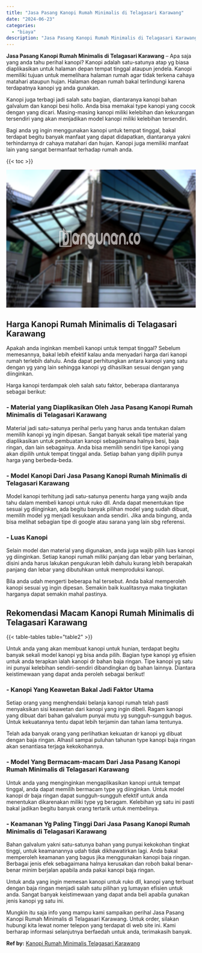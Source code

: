 ```yaml
---
title: "Jasa Pasang Kanopi Rumah Minimalis di Telagasari Karawang"
date: "2024-06-23"
categories: 
  - "biaya"
description: "Jasa Pasang Kanopi Rumah Minimalis di Telagasari Karawang. Mungkin itu saja info yang mampu kami sampaikan perihal Jasa Pasang Kanopi Rumah Minimalis di Tela..."
---
```


**Jasa Pasang Kanopi Rumah Minimalis di Telagasari Karawang** – Apa saja yang anda tahu perihal kanopi? Kanopi adalah satu-satunya atap yg biasa diaplikasikan untuk halaman depan tempat tinggal ataupun jendela. Kanopi memiliki tujuan untuk memelihara halaman rumah agar tidak terkena cahaya matahari ataupun hujan. Halaman depan rumah bakal terlindungi karena terdapatnya kanopi yg anda gunakan.

Kanopi juga terbagi jadi salah satu bagian, diantaranya kanopi bahan galvalum dan kanopi besi hollo. Anda bisa memakai type kanopi yang cocok dengan yang dicari. Masing-masing kanopi miliki kelebihan dan kekurangan tersendiri yang akan menjadikan model kanopi miliki kelebihan tersendiri.

Bagi anda yg ingin menggunakan kanopi untuk tempat tinggal, bakal terdapat begitu banyak manfaat yang dapat didapatkan, diantaranya yakni terhindarnya dr cahaya matahari dan hujan. Kanopi juga memiliki manfaat lain yang sangat bermanfaat terhadap rumah anda.

{{< toc >}}

![Jasa Pasang Kanopi Rumah Minimalis di Telagasari Karawang](/images/harga-kanopi-minimalis-14.png)

## Harga Kanopi Rumah Minimalis di Telagasari Karawang

Apakah anda inginkan membeli kanopi untuk tempat tinggal? Sebelum memesannya, bakal lebih efektif kalau anda menyadari harga dari kanopi rumah terlebih dahulu. Anda dapat perhitungkan antara kanopi yang satu dengan yg yang lain sehingga kanopi yg dihasilkan sesuai dengan yang diinginkan.

Harga kanopi terdampak oleh salah satu faktor, beberapa diantaranya sebagai berikut:

### \- Material yang Diaplikasikan Oleh Jasa Pasang Kanopi Rumah Minimalis di Telagasari Karawang

Material jadi satu-satunya perihal perlu yang harus anda tentukan dalam memilih kanopi yg ingin dipesan. Sangat banyak sekali tipe material yang diaplikasikan untuk pembuatan kanopi sebagaimana halnya besi, baja ringan, dan lain sebagainya. Anda bisa memilih sendiri tipe kanopi yang akan dipilih untuk tempat tinggal anda. Setiap bahan yang dipilih punya harga yang berbeda-beda.

### \- Model Kanopi Dari Jasa Pasang Kanopi Rumah Minimalis di Telagasari Karawang

Model kanopi terhitung jadi satu-satunya penentu harga yang wajib anda tahu dalam membeli kanopi untuk ruko dll. Anda dapat menentukan tipe sesuai yg diinginkan, ada begitu banyak pilihan model yang sudah dibuat, memilih model yg menjadi kesukaan anda sendiri. Jika anda bingung, anda bisa melihat sebagian tipe di google atau sarana yang lain sbg referensi.

### \- Luas Kanopi

Selain model dan material yang digunakan, anda juga wajib pilih luas kanopi yg diinginkan. Setiap kanopi rumah miliki panjang dan lebar yang berlainan, disini anda harus lakukan pengukuran lebih dahulu kurang lebih berapakah panjang dan lebar yang dibutuhkan untuk memproduksi kanopi.

Bila anda udah mengerti beberapa hal tersebut. Anda bakal memperoleh kanopi sesuai yg ingin dipesan. Semakin baik kualitasnya maka tingkatan harganya dapat semakin mahal pastinya.

## Rekomendasi Macam Kanopi Rumah Minimalis di Telagasari Karawang

{{< table-tables table="table2" >}}

Untuk anda yang akan membuat kanopi untuk hunian, terdapat begitu banyak sekali model kanopi yg bisa anda pilih. Bagian type kanopi yg efisien untuk anda terapkan ialah kanopi dr bahan baja ringan. Tipe kanopi yg satu ini punyai kelebihan sendiri-sendiri dibandingkan dg bahan lainnya. Diantara keistimewaan yang dapat anda peroleh sebagai berikut!

### \- Kanopi Yang Keawetan Bakal Jadi Faktor Utama

Setiap orang yang menghendaki belanja kanopi rumah telah pasti menyaksikan sisi keawetan dari kanopi yang ingin dibeli. Ragam kanopi yang dibuat dari bahan galvalum punyai mutu yg sungguh-sungguh bagus. Untuk kekuatannya tentu dapat lebih terjamin dan tahan lama tentunya.

Telah ada banyak orang yang perlihatkan kekuatan dr kanopi yg dibuat dengan baja ringan. Alhasil sampai puluhan tahunan type kanopi baja ringan akan senantiasa terjaga kekokohannya.

### \- Model Yang Bermacam-macam Dari Jasa Pasang Kanopi Rumah Minimalis di Telagasari Karawang

Untuk anda yang menginginkan mengaplikasikan kanopi untuk tempat tinggal, anda dapat memilih bermacam type yg diinginkan. Untuk model kanopi dr baja ringan dapat sungguh-sungguh efektif untuk anda menentukan dikarenakan miliki type yg beragam. Kelebihan yg satu ini pasti bakal jadikan begitu banyak orang tertarik untuk membelinya.

### \- Keamanan Yg Paling Tinggi Dari Jasa Pasang Kanopi Rumah Minimalis di Telagasari Karawang

Bahan galvalum yakni satu-satunya bahan yang punyai kekokohan tingkat tinggi, untuk keamanannya udah tidak dikhawatirkan lagi. Anda bakal memperoleh keamanan yang bagus jika menggunakan kanopi baja ringan. Berbagai jenis efek sebagaimana halnya kerusakan dan roboh bakal benar-benar minim berjalan apabila anda pakai kanopi baja ringan.

Untuk anda yang ingin memesan kanopi untuk ruko dll, kanopi yang terbuat dengan baja ringan menjadi salah satu pilihan yg lumayan efisien untuk anda. Sangat banyak keistimewaan yang dapat anda beli apabila gunakan jenis kanopi yg satu ini.

Mungkin itu saja info yang mampu kami sampaikan perihal Jasa Pasang Kanopi Rumah Minimalis di Telagasari Karawang. Untuk order, silakan hubungi kita lewat nomer telepon yang terdapat di web site ini. Kami berharap informasi selanjutnya berfaedah untuk anda, terimakasih banyak.

**Ref by:**  [Kanopi Rumah Minimalis Telagasari Karawang](https://id.wikipedia.org/wiki/Kanopi)
